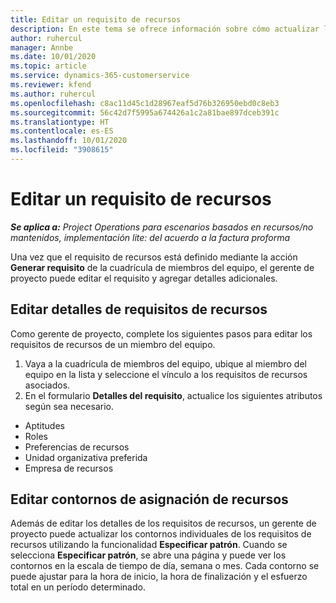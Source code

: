 ```yaml
---
title: Editar un requisito de recursos
description: En este tema se ofrece información sobre cómo actualizar la información de requisitos de recursos.
author: ruhercul
manager: Annbe
ms.date: 10/01/2020
ms.topic: article
ms.service: dynamics-365-customerservice
ms.reviewer: kfend
ms.author: ruhercul
ms.openlocfilehash: c8ac11d45c1d28967eaf5d76b326950ebd0c8eb3
ms.sourcegitcommit: 56c42d7f5995a674426a1c2a81bae897dceb391c
ms.translationtype: HT
ms.contentlocale: es-ES
ms.lasthandoff: 10/01/2020
ms.locfileid: "3908615"
---
```

# <a name="edit-a-resource-requirement"></a>Editar un requisito de recursos

_**Se aplica a:** Project Operations para escenarios basados en recursos/no mantenidos, implementación lite: del acuerdo a la factura proforma_

Una vez que el requisito de recursos está definido mediante la acción **Generar requisito** de la cuadrícula de miembros del equipo, el gerente de proyecto puede editar el requisito y agregar detalles adicionales.

## <a name="edit-resource-requirement-details"></a>Editar detalles de requisitos de recursos

Como gerente de proyecto, complete los siguientes pasos para editar los requisitos de recursos de un miembro del equipo.

1. Vaya a la cuadrícula de miembros del equipo, ubique al miembro del equipo en la lista y seleccione el vínculo a los requisitos de recursos asociados.
2. En el formulario **Detalles del requisito**, actualice los siguientes atributos según sea necesario.

- Aptitudes
- Roles
- Preferencias de recursos
- Unidad organizativa preferida
- Empresa de recursos

## <a name="edit-resource-assignment-contours"></a>Editar contornos de asignación de recursos

Además de editar los detalles de los requisitos de recursos, un gerente de proyecto puede actualizar los contornos individuales de los requisitos de recursos utilizando la funcionalidad **Especificar patrón**. Cuando se selecciona **Especificar patrón**, se abre una página y puede ver los contornos en la escala de tiempo de día, semana o mes. Cada contorno se puede ajustar para la hora de inicio, la hora de finalización y el esfuerzo total en un período determinado.
